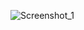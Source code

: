 ![Screenshot_1](https://user-images.githubusercontent.com/78597693/187066715-03d2459b-045f-4bd3-805d-fe036fb7df73.png)
